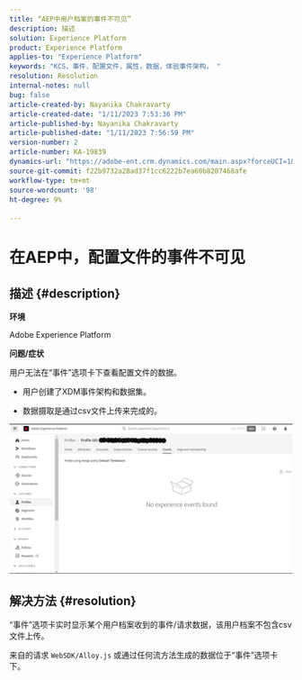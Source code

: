 ```yaml
---
title: “AEP中用户档案的事件不可见”
description: 描述
solution: Experience Platform
product: Experience Platform
applies-to: "Experience Platform"
keywords: "KCS，事件，配置文件，属性，数据，体验事件架构， "
resolution: Resolution
internal-notes: null
bug: false
article-created-by: Nayanika Chakravarty
article-created-date: "1/11/2023 7:53:36 PM"
article-published-by: Nayanika Chakravarty
article-published-date: "1/11/2023 7:56:59 PM"
version-number: 2
article-number: KA-19839
dynamics-url: "https://adobe-ent.crm.dynamics.com/main.aspx?forceUCI=1&pagetype=entityrecord&etn=knowledgearticle&id=9653c59c-e991-ed11-aad1-6045bd006e5a"
source-git-commit: f22b9732a28ad37f1cc6222b7ea60b8207468afe
workflow-type: tm+mt
source-wordcount: '98'
ht-degree: 9%

---
```


# 在AEP中，配置文件的事件不可见

## 描述 {#description}


<b>环境</b>

Adobe Experience Platform

<b>问题/症状</b>

用户无法在“事件”选项卡下查看配置文件的数据。



- 用户创建了XDM事件架构和数据集。

- 数据摄取是通过csv文件上传来完成的。



![](assets/___9953c59c-e991-ed11-aad1-6045bd006e5a___.png)


## 解决方法 {#resolution}


“事件”选项卡实时显示某个用户档案收到的事件/请求数据，该用户档案不包含csv文件上传。

来自的请求 `WebSDK/Alloy.js` 或通过任何流方法生成的数据位于“事件”选项卡下。
